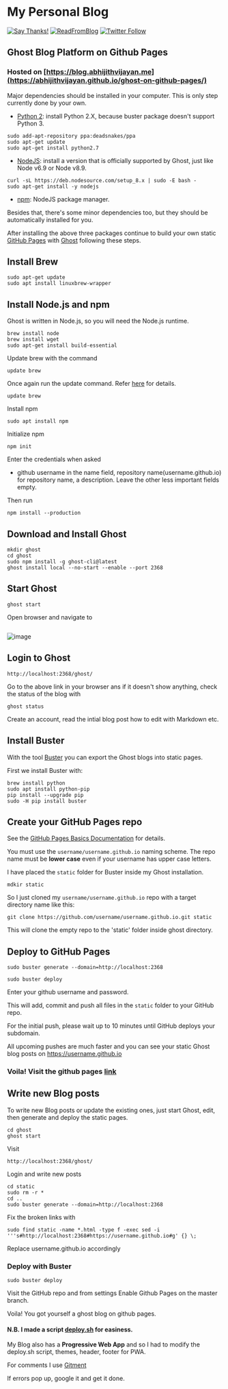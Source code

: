 # My Personal Blog

[![Say Thanks!](https://img.shields.io/badge/Say%20Thanks-!-1EAEDB.svg)](https://saythanks.io/to/abhijithvijayan)
[![ReadFromBlog](https://img.shields.io/badge/visit-blog-blue.svg)](https://blog.abhijithvijayan.me)
[![Twitter Follow](https://img.shields.io/twitter/follow/espadrine.svg?style=social&label=Follow)](https://twitter.com/_abhijithv)

## Ghost Blog Platform on Github Pages

### Hosted on [https://blog.abhijithvijayan.me](https://abhijithvijayan.github.io/ghost-on-github-pages/)


Major dependencies should be installed in your computer. This is only step currently done by your own.

- [Python 2](https://www.python.org/download/releases/2.7.2/): install Python 2.X, because buster package doesn't support Python 3.
```
sudo add-apt-repository ppa:deadsnakes/ppa
sudo apt-get update
sudo apt-get install python2.7
```

- [NodeJS](https://docs.ghost.org/docs/supported-node-versions): install a version that is officially supported by Ghost, just like Node v6.9 or Node v8.9.
```
curl -sL https://deb.nodesource.com/setup_8.x | sudo -E bash -
sudo apt-get install -y nodejs
```

- [npm](https://nodejs.org/en/): NodeJS package manager.

Besides that, there's some minor dependencies too, but they should be automatically installed for you.

After installing the above three packages continue to build your own static [GitHub Pages](https://pages.github.com) with [Ghost](https://ghost.org) following these steps.

## Install Brew
```
sudo apt-get update
sudo apt install linuxbrew-wrapper
```

## Install Node.js and npm
Ghost is written in Node.js, so you will need the Node.js runtime.

```
brew install node
brew install wget
sudo apt-get install build-essential
```
Update brew with the command
```
update brew
```
Once again run the update command. Refer [here](https://github.com/Linuxbrew/brew/blob/master/docs/Troubleshooting.md) for details.
```
update brew
```

Install npm
```
sudo apt install npm
```
Initialize npm 
```
npm init
```
Enter the credentials when asked
- github username in the name field, repository name(username.github.io) for repository name, a description. 
Leave the other less important fields empty.

Then run
```
npm install --production
```

## Download and Install Ghost
```
mkdir ghost
cd ghost
sudo npm install -g ghost-cli@latest
ghost install local --no-start --enable --port 2368
```
## Start Ghost
```
ghost start
```
Open browser and navigate to
```

```
![image](https://preview.ibb.co/no4n5U/desktop.jpg)

## Login to Ghost
```
http://localhost:2368/ghost/
```
Go to the above link in your browser ans if it doesn't show anything, check the status of the blog with
```
ghost status
```

Create an account, read the intial blog post how to edit with Markdown etc.

## Install Buster
With the tool [Buster](https://github.com/axitkhurana/buster) you can export the Ghost blogs into static pages. 

First we install Buster with:
```
brew install python
sudo apt install python-pip
pip install --upgrade pip
sudo -H pip install buster
```
## Create your GitHub Pages repo
See the [GitHub Pages Basics Documentation](https://help.github.com/categories/20/articles) for details.

You must use the `username/username.github.io` naming scheme. The repo name must be **lower case** even if your username has upper case letters.

I have placed the `static` folder for Buster inside my Ghost installation. 
```
mdkir static
```
So I just cloned my `username/username.github.io` repo with a target directory name like this:
```
git clone https://github.com/username/username.github.io.git static
```
This will clone the empty repo to the 'static' folder inside ghost directory.

## Deploy to GitHub Pages
```
sudo buster generate --domain=http://localhost:2368

sudo buster deploy
```
Enter your github username and password.

This will add, commit and push all files in the `static` folder to your GitHub repo.

For the initial push, please wait up to 10 minutes until GitHub deploys your subdomain.

All upcoming pushes are much faster and you can see your static Ghost blog posts on https://username.github.io

### Voila! Visit the github pages [link](https://abhijithvijayan.github.io/ghost-on-github-pages)

## Write new Blog posts
To write new Blog posts or update the existing ones, just start Ghost, edit, then generate and deploy the static pages.
```
cd ghost
ghost start
```
Visit 
```
http://localhost:2368/ghost/
```
Login and write new posts

```
cd static
sudo rm -r *
cd ..
sudo buster generate --domain=http://localhost:2368
```
Fix the broken links with
```
sudo find static -name *.html -type f -exec sed -i '''s#http://localhost:2368#https://username.github.io#g' {} \;
```
Replace username.github.io accordingly

### Deploy with Buster
```
sudo buster deploy
```
Visit the GitHub repo and from settings Enable Github Pages on the master branch.

Voila! You got yourself a ghost blog on github pages.


#### N.B. I made a script [deploy.sh](https://raw.githubusercontent.com/abhijithvijayan/ghost-on-github-pages/master/deploy.sh) for easiness.

My Blog also has a **Progressive Web App** and so I had to modify the deploy.sh script, themes, header, footer for PWA.

For comments I use [Gitment](https://github.com/imsun/gitment)

If errors pop up, google it and get it done.
